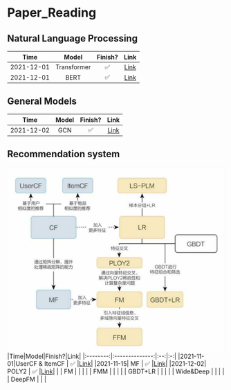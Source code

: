 # Paper_Reading

## Natural Language Processing
|Time|Model|Finish?|Link|
|:-:|:-:|:-:|:-:|
|2021-12-01|Transformer|✅|[Link](https://github.com/HenryWang628/Paper_Reading/tree/main/Transformer)|
|2021-12-01|BERT|✅|[Link](https://github.com/HenryWang628/Paper_Reading/tree/main/BERT)|

## General Models
|Time|Model|Finish?|Link|
|:-:|:-:|:-:|:-:|
|2021-12-02|GCN|✅|[Link](https://distill.pub/2021/gnn-intro/) |

## Recommendation system
![image](https://github.com/HenryWang628/Paper_Reading/blob/main/pic/RS.JPG?raw=true)
|Time|Model|Finish?|Link|
|:--------:|:--------------:|:--:|:-:|
|2021-11-01|UserCF & ItemCF | ✅ |[Link](https://github.com/HenryWang628/Paper_Reading/blob/main/UserCF%26ItemCF.pdf)|
|2021-11-15|     MF         | ✅ |[Link](https://github.com/HenryWang628/Paper_Reading/blob/main/MF--%20SVD%E3%80%81LFM%E3%80%81RSVD%E3%80%81SVD%2B%2B%EF%BC%88Matrix%20Factorization%EF%BC%89.pdf)|
|2021-12-02|     POLY2      | ✅ |[Link](https://github.com/HenryWang628/Paper_Reading/blob/main/POLY2.md)|
|          |     FM         |    |   |
|          |    FMM         |    |   |
|          |    GBDT+LR     |    |   |
|          |   Wide&Deep    |    |   |
|          |    DeepFM      |    |   |
